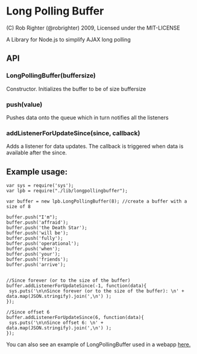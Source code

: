 Long Polling Buffer
===================

(C) Rob Righter (@robrighter) 2009, Licensed under the MIT-LICENSE

A Library for Node.js to simplify AJAX long polling

API
---

### LongPollingBuffer(buffersize)

Constructor. Initializes the buffer to be of size buffersize

### push(value)

Pushes data onto the queue which in turn notifies all the listeners

### addListenerForUpdateSince(since, callback)

Adds a listener for data updates. The callback is triggered when data is available after the since.


Example usage:
--------------------------------------

	var sys = require('sys');
	var lpb = require("./lib/longpollingbuffer");
	
	var buffer = new lpb.LongPollingBuffer(8); //create a buffer with a size of 8
	
	buffer.push("I'm");
	buffer.push('affraid');
	buffer.push('the Death Star');
	buffer.push('will be');
	buffer.push('fully');
	buffer.push('operational');
	buffer.push('when');
	buffer.push('your');
	buffer.push('friends');
	buffer.push('arrive');
	
	
	//Since forever (or to the size of the buffer)
	buffer.addListenerForUpdateSince(-1, function(data){
     sys.puts('\n\nSince forever (or to the size of the buffer): \n' + data.map(JSON.stringify).join(',\n') );
	});
	
	//Since offset 6
	buffer.addListenerForUpdateSince(6, function(data){
     sys.puts('\n\nSince offset 6: \n' + data.map(JSON.stringify).join(',\n') );
	});
	

You can also see an example of LongPollingBuffer used in a webapp <a href="http://github.com/robrighter/Node-Activity-Monitor-Without-A-Websocket/blob/master/pollDataServer.js">here.</a>
